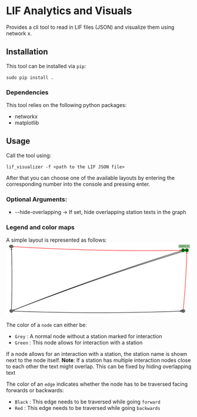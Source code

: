 # LIF Analytics and Visuals
Provides a cli tool to read in LIF files (JSON) and visualize them using network x.

## Installation
This tool can be installed via `pip`:
```
sudo pip install .
```

### Dependencies
This tool relies on the following python packages:
- networkx
- matplotlib

## Usage

Call the tool using:

```
lif_visualizer -f <path to the LIF JSON file>
```
After that you can choose one of the available layouts by entering the corresponding number into the console and pressing enter.

### Optional Arguments:
- --hide-overlapping -> If set, hide overlapping station texts in the graph

### Legend and color maps
A simple layout is represented as follows:
![Sample Layout](sampleVisual.png)

The color of a `node` can either be:
- `Grey` : A normal node without a station marked for interaction
- `Green` : This node allows for interaction with a station

If a node allows for an interaction with a station, the station name is shown next to the node itself.
**Note**: If a station has multiple interaction nodes close to each other the text might overlap. This can be fixed by hiding overlapping text

The color of an `edge` indicates whether the node has to be traversed facing forwards or backwards:
- `Black` : This edge needs to be traversed while going `forward`
- `Red` : This edge needs to be traversed while going `backwards`
